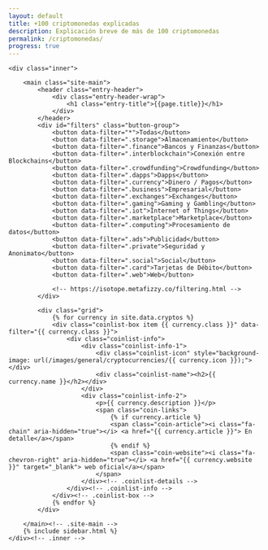 ```yaml
---
layout: default
title: +100 criptomonedas explicadas
description: Explicación breve de más de 100 criptomonedas
permalink: /criptomonedas/
progress: true
---
```


<div class="site-content">

    <div class="inner">

        <main class="site-main">
			<header class="entry-header">
		    	<div class="entry-header-wrap">  
		        	<h1 class="entry-title">{{page.title}}</h1>
			    </div>
			</header>
			<div id="filters" class="button-group">
				<button data-filter="*">Todas</button>
				<button data-filter=".storage">Almacenamiento</button>
				<button data-filter=".finance">Bancos y Finanzas</button>
				<button data-filter=".interblockchain">Conexión entre Blockchains</button>
				<button data-filter=".crowdfunding">Crowdfunding</button>
				<button data-filter=".dapps">Dapps</button>
				<button data-filter=".currency">Dinero / Pagos</button>		
				<button data-filter=".business">Empresarial</button>
				<button data-filter=".exchanges">Exchanges</button>
				<button data-filter=".gaming">Gaming y Gambling</button>
				<button data-filter=".iot">Internet of Things</button>
				<button data-filter=".marketplace">Marketplace</button>
				<button data-filter=".computing">Procesamiento de datos</button>
				<button data-filter=".ads">Publicidad</button>
				<button data-filter=".private">Seguridad y Anonimato</button>
				<button data-filter=".social">Social</button>
				<button data-filter=".card">Tarjetas de Débito</button>
				<button data-filter=".web">Web</button>

				<!-- https://isotope.metafizzy.co/filtering.html -->
			</div>

			<div class="grid">
				{% for currency in site.data.cryptos %}
				<div class="coinlist-box item {{ currency.class }}" data-filter="{{ currency.class }}">
				    <div class="coinlist-info">
						<div class="coinlist-info-1">
							<div class="coinlist-icon" style="background-image: url(/images/general/cryptocurrencies/{{ currency.icon }});"></div>
							<div class="coinlist-name"><h2>{{ currency.name }}</h2></div>
						</div>
						<div class="coinlist-info-2">
				            <p>{{ currency.description }}</p>
				            <span class="coin-links">
								{% if currency.article %}
					            <span class="coin-article"><i class="fa-chain" aria-hidden="true"></i> <a href="{{ currency.article }}"> En detalle</a></span>
								{% endif %}
								<span class="coin-website"><i class="fa-chevron-right" aria-hidden="true"></i> <a href="{{ currency.website }}" target="_blank"> web oficial</a></span>
							</span>
				        </div><!-- .coinlist-details -->
				    </div><!-- .coinlist-info -->
				</div><!-- .coinlist-box -->
				{% endfor %}
			</div>

		</main><!-- .site-main -->
        {% include sidebar.html %}
    </div><!-- .inner -->
</div><!-- .site-content -->

<script src="{{ site.baseurl }}/js/plugins.js?{{site.time | date: '%s%N'}}"></script>
<script src="https://unpkg.com/isotope-layout@3/dist/isotope.pkgd.min.js"></script>
<script src="{{ site.baseurl }}/js/filters.js?{{site.time | date: '%s%N'}}"></script>